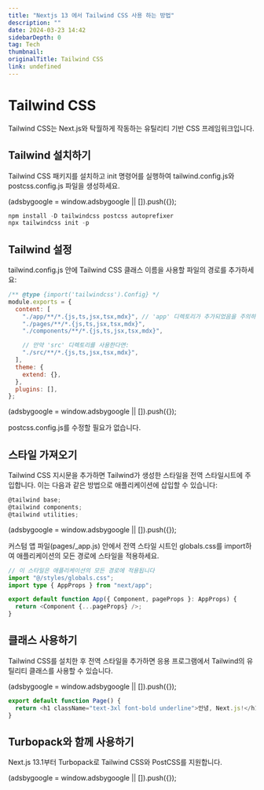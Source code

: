 ```yaml
---
title: "Nextjs 13 에서 Tailwind CSS 사용 하는 방법"
description: ""
date: 2024-03-23 14:42
sidebarDepth: 0
tag: Tech
thumbnail:
originalTitle: Tailwind CSS
link: undefined
---
```


# Tailwind CSS

Tailwind CSS는 Next.js와 탁월하게 작동하는 유틸리티 기반 CSS 프레임워크입니다.

## Tailwind 설치하기

Tailwind CSS 패키지를 설치하고 init 명령어를 실행하여 tailwind.config.js와 postcss.config.js 파일을 생성하세요.

<!-- ui-log 수평형 -->

<ins class="adsbygoogle"
      style="display:block"
      data-ad-client="ca-pub-4877378276818686"
      data-ad-slot="9743150776"
      data-ad-format="auto"
      data-full-width-responsive="true"></ins>
<component is="script">
(adsbygoogle = window.adsbygoogle || []).push({});
</component>

```js
npm install -D tailwindcss postcss autoprefixer
npx tailwindcss init -p
```

## Tailwind 설정

tailwind.config.js 안에 Tailwind CSS 클래스 이름을 사용할 파일의 경로를 추가하세요:

```js
/** @type {import('tailwindcss').Config} */
module.exports = {
  content: [
    "./app/**/*.{js,ts,jsx,tsx,mdx}", // 'app' 디렉토리가 추가되었음을 주의하세요.
    "./pages/**/*.{js,ts,jsx,tsx,mdx}",
    "./components/**/*.{js,ts,jsx,tsx,mdx}",

    // 만약 'src' 디렉토리를 사용한다면:
    "./src/**/*.{js,ts,jsx,tsx,mdx}",
  ],
  theme: {
    extend: {},
  },
  plugins: [],
};
```

<!-- ui-log 수평형 -->

<ins class="adsbygoogle"
      style="display:block"
      data-ad-client="ca-pub-4877378276818686"
      data-ad-slot="9743150776"
      data-ad-format="auto"
      data-full-width-responsive="true"></ins>
<component is="script">
(adsbygoogle = window.adsbygoogle || []).push({});
</component>

postcss.config.js를 수정할 필요가 없습니다.

## 스타일 가져오기

Tailwind CSS 지시문을 추가하면 Tailwind가 생성한 스타일을 전역 스타일시트에 주입합니다. 이는 다음과 같은 방법으로 애플리케이션에 삽입할 수 있습니다:

```js
@tailwind base;
@tailwind components;
@tailwind utilities;
```

<!-- ui-log 수평형 -->

<ins class="adsbygoogle"
      style="display:block"
      data-ad-client="ca-pub-4877378276818686"
      data-ad-slot="9743150776"
      data-ad-format="auto"
      data-full-width-responsive="true"></ins>
<component is="script">
(adsbygoogle = window.adsbygoogle || []).push({});
</component>

커스텀 앱 파일(pages/\_app.js) 안에서 전역 스타일 시트인 globals.css를 import하여 애플리케이션의 모든 경로에 스타일을 적용하세요.

```typescript
// 이 스타일은 애플리케이션의 모든 경로에 적용됩니다
import "@/styles/globals.css";
import type { AppProps } from "next/app";

export default function App({ Component, pageProps }: AppProps) {
  return <Component {...pageProps} />;
}
```

## 클래스 사용하기

Tailwind CSS를 설치한 후 전역 스타일을 추가하면 응용 프로그램에서 Tailwind의 유틸리티 클래스를 사용할 수 있습니다.

<!-- ui-log 수평형 -->

<ins class="adsbygoogle"
      style="display:block"
      data-ad-client="ca-pub-4877378276818686"
      data-ad-slot="9743150776"
      data-ad-format="auto"
      data-full-width-responsive="true"></ins>
<component is="script">
(adsbygoogle = window.adsbygoogle || []).push({});
</component>

```typescript
export default function Page() {
  return <h1 className="text-3xl font-bold underline">안녕, Next.js!</h1>;
}
```

## Turbopack와 함께 사용하기

Next.js 13.1부터 Turbopack로 Tailwind CSS와 PostCSS를 지원합니다.

<!-- ui-log 수평형 -->

<ins class="adsbygoogle"
      style="display:block"
      data-ad-client="ca-pub-4877378276818686"
      data-ad-slot="9743150776"
      data-ad-format="auto"
      data-full-width-responsive="true"></ins>
<component is="script">
(adsbygoogle = window.adsbygoogle || []).push({});
</component>
